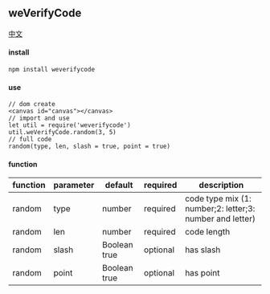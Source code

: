 ## weVerifyCode

[中文](https://github.com/ougege/npm_package/blob/master/weVerifyCode/README-CN.md '中文')

#### install
```SHELL
npm install weverifycode
```

#### use
```JS
// dom create
<canvas id="canvas"></canvas>
// import and use
let util = require('weverifycode')
util.weVerifyCode.random(3, 5)
// full code
random(type, len, slash = true, point = true)
```

#### function

function|parameter|default|required|description|
--|--|--|--|--|
random|type|number|required|code type mix (1: number;2: letter;3: number and letter)|
random|len|number|required|code length|
random|slash|Boolean true|optional|has slash|
random|point|Boolean true|optional|has point|